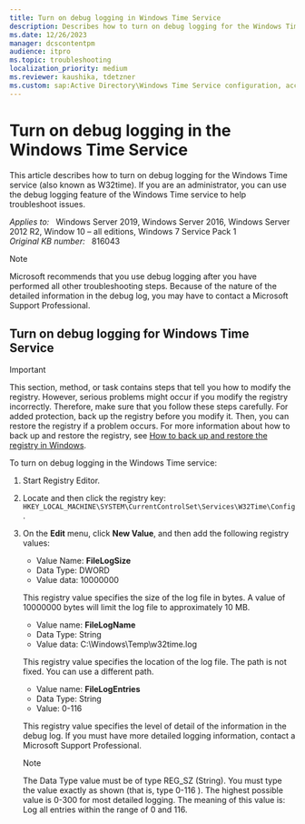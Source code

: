 ```yaml
---
title: Turn on debug logging in Windows Time Service
description: Describes how to turn on debug logging for the Windows Time service
ms.date: 12/26/2023
manager: dcscontentpm
audience: itpro
ms.topic: troubleshooting
localization_priority: medium
ms.reviewer: kaushika, tdetzner
ms.custom: sap:Active Directory\Windows Time Service configuration, accuracy, and synchronization, csstroubleshoot
---
```

# Turn on debug logging in the Windows Time Service  

This article describes how to turn on debug logging for the Windows Time service (also known as W32time). If you are an administrator, you can use the debug logging feature of the Windows Time service to help troubleshoot issues.

_Applies to:_ &nbsp; Windows Server 2019, Windows Server 2016, Windows Server 2012 R2, Window 10 – all editions, Windows 7 Service Pack 1  
_Original KB number:_ &nbsp; 816043

> [!NOTE]
> Microsoft recommends that you use debug logging after you have performed all other troubleshooting steps. Because of the nature of the detailed information in the debug log, you may have to contact a Microsoft Support Professional.

## Turn on debug logging for Windows Time Service

> [!IMPORTANT]
> This section, method, or task contains steps that tell you how to modify the registry. However, serious problems might occur if you modify the registry incorrectly. Therefore, make sure that you follow these steps carefully. For added protection, back up the registry before you modify it. Then, you can restore the registry if a problem occurs. For more information about how to back up and restore the registry, see [How to back up and restore the registry in Windows](https://support.microsoft.com/help/322756).

To turn on debug logging in the Windows Time service:

1. Start Registry Editor.
2. Locate and then click the registry key: `HKEY_LOCAL_MACHINE\SYSTEM\CurrentControlSet\Services\W32Time\Config`.
3. On the **Edit** menu, click **New Value**, and then add the following registry values:

    - Value Name: **FileLogSize**  
    - Data Type: DWORD
    - Value data: 10000000

    This registry value specifies the size of the log file in bytes.
    A value of 10000000 bytes will limit the log file to approximately 10 MB.

    - Value name: **FileLogName**  
    - Data Type: String
    - Value data: C:\Windows\Temp\w32time.log

    This registry value specifies the location of the log file. The path is not fixed. You can use a different path.

    - Value name: **FileLogEntries**  
    - Data Type: String
    - Value: 0-116

    This registry value specifies the level of detail of the information in the debug log. If you must have more detailed logging information, contact a Microsoft Support Professional.

    > [!NOTE]
    > The Data Type value must be of type REG_SZ (String). You must type the value exactly as shown (that is, type 0-116 ). The highest possible value is 0-300 for most detailed logging. The meaning of this value is: Log all entries within the range of 0 and 116.
